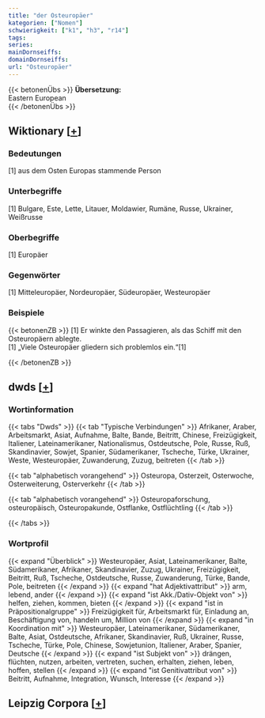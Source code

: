 ```yaml
---
title: "der Osteuropäer"
kategorien: ["Nomen"]
schwierigkeit: ["k1", "h3", "r14"]
tags:
series:
mainDornseiffs:
domainDornseiffs:
url: "Osteuropäer"
---
```


{{< betonenÜbs >}}
**Übersetzung:**  
Eastern European  
{{< /betonenÜbs >}}

## Wiktionary [[+](https://de.wiktionary.org/wiki/Osteuropäer)]

### Bedeutungen
[1] aus dem Osten Europas stammende Person  

### Unterbegriffe
[1] Bulgare, Este, Lette, Litauer, Moldawier, Rumäne, Russe, Ukrainer, Weißrusse  

### Oberbegriffe
[1] Europäer  

### Gegenwörter
[1] Mitteleuropäer, Nordeuropäer, Südeuropäer, Westeuropäer  

### Beispiele
{{< betonenZB >}}
[1] Er winkte den Passagieren, als das Schiff mit den Osteuropäern ablegte.  
[1] „Viele Osteuropäer gliedern sich problemlos ein.“[1]  

{{< /betonenZB >}}


## dwds [[+](https://www.dwds.de/wb/Osteuropäer)]

### Wortinformation
{{< tabs "Dwds" >}}
{{< tab "Typische Verbindungen" >}}
Afrikaner, Araber, Arbeitsmarkt, Asiat, Aufnahme, Balte, Bande, Beitritt, Chinese, Freizügigkeit, Italiener, Lateinamerikaner, Nationalismus, Ostdeutsche, Pole, Russe, Ruß, Skandinavier, Sowjet, Spanier, Südamerikaner, Tscheche, Türke, Ukrainer, Weste, Westeuropäer, Zuwanderung, Zuzug, beitreten
{{< /tab >}}

{{< tab "alphabetisch vorangehend" >}}
Osteuropa, Osterzeit, Osterwoche, Osterweiterung, Osterverkehr
{{< /tab >}}

{{< tab "alphabetisch vorangehend" >}}
Osteuropaforschung, osteuropäisch, Osteuropakunde, Ostflanke, Ostflüchtling
{{< /tab >}}

{{< /tabs >}}

### Wortprofil
{{< expand "Überblick" >}} Westeuropäer, Asiat, Lateinamerikaner, Balte, Südamerikaner, Afrikaner, Skandinavier, Zuzug, Ukrainer, Freizügigkeit, Beitritt, Ruß, Tscheche, Ostdeutsche, Russe, Zuwanderung, Türke, Bande, Pole, beitreten {{< /expand >}}
{{< expand "hat Adjektivattribut" >}} arm, lebend, ander {{< /expand >}}
{{< expand "ist Akk./Dativ-Objekt von" >}} helfen, ziehen, kommen, bieten {{< /expand >}}
{{< expand "ist in Präpositionalgruppe" >}} Freizügigkeit für, Arbeitsmarkt für, Einladung an, Beschäftigung von, handeln um, Million von {{< /expand >}}
{{< expand "in Koordination mit" >}} Westeuropäer, Lateinamerikaner, Südamerikaner, Balte, Asiat, Ostdeutsche, Afrikaner, Skandinavier, Ruß, Ukrainer, Russe, Tscheche, Türke, Pole, Chinese, Sowjetunion, Italiener, Araber, Spanier, Deutsche {{< /expand >}}
{{< expand "ist Subjekt von" >}} drängen, flüchten, nutzen, arbeiten, vertreten, suchen, erhalten, ziehen, leben, hoffen, stellen {{< /expand >}}
{{< expand "ist Genitivattribut von" >}} Beitritt, Aufnahme, Integration, Wunsch, Interesse {{< /expand >}}

## Leipzig Corpora [[+](https://corpora.uni-leipzig.de/en/res?word=Osteuropäer&corpusId=deu_newscrawl-public_2018)]


